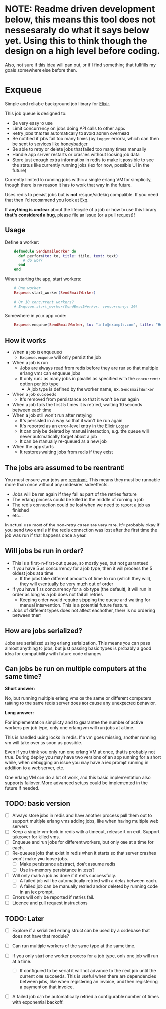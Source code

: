 # NOTE: Readme driven development below, this means this tool does not nessesaraly do what it says below yet. Using this to think though the design on a high level before coding.

Also, not sure if this idea will pan out, or if I find something that fullfills my goals somewhere else before then.

Exqueue
=======

Simple and reliable background job library for [Elixir](http://elixir-lang.org/).

This job queue is designed to:

* Be very easy to use
* Limit concurrency on jobs doing API calls to other apps
* Retry jobs that fail automatically to avoid admin overhead
* Be notified if jobs fail too many times (by `Logger` errors), which can then be sent to services like [honeybadger](github.com/joakimk/honeybadger)
* Be able to retry or delete jobs that failed too many times manually
* Handle app server restarts or crashes without loosing job data
* Store just enough extra information in redis to make it possible to see the status like currently running jobs (iex for now, possible UI in the future)

Currently limited to running jobs within a single erlang VM for simplicity, though there is no reason it has to work that way in the future.

Uses redis to persist jobs but is **not** resque/sidekiq compatible. If you need that then I'd recommend you look at [Exq](https://github.com/akira/exq).

If **anything is unclear** about the lifecycle of a job or how to use this library **that's considered a bug**, please file an issue (or a pull request)!

## Usage

Define a worker:

```elixir
    defmodule SendEmailWorker do
      def perform(to: to, title: title, text: text)
        # do work
      end
    end
```

When starting the app, start workers:

```elixir
    # One worker
    Exqueue.start_worker(SendEmailWorker)
    
    # Or 10 concurrent workers?
    # Exqueue.start_worker(SendEmailWorker, concurrency: 10)
```

Somewhere in your app code:

```elixir    
    Exqueue.enqueue(SendEmailWorker, to: "info@example.com", title: "Hello", text: "Hello, there!")
```

## How it works

* When a job is enqueued
  - `Exqueue.enqueue` will only persist the job
* When a job is run
  - Jobs are always read from redis before they are run so that multiple erlang vms can enqueue jobs
  - It only runs as many jobs in parallel as specified with the `concurrent:` option per job type
    - A job type is defined by the worker name, ex. `SendEmailWorker`
* When a job succeeds
  - It's removed from persistance so that it won't be run again
* When a job fails the first 5 times it is retried, waiting 10 seconds between each time
* When a job still won't run after retrying
  - It's persisted in a way so that it won't be run again
  - It's reported as an error-level entry in the Elixir `Logger`
  - It can only be deleted by manual interaction, e.g. the queue will never automatically forget about a job
  - It can be manually re-queued as a new job
* When the app starts
  - It restores waiting jobs from redis if they exist

## The jobs are assumed to be reentrant!

You must ensure your jobs are [reentrant](https://en.wikipedia.org/wiki/Reentrancy_(computing)). This means they must be runnable more than once without any undesired sideeffects.

* Jobs will be run again if they fail as part of the retries feature
* The erlang process could be killed in the middle of running a job
* The redis connection could be lost when we need to report a job as finished
* etc...

In actual use most of the non-retry cases are very rare. It's probably okay if you send two emails if the redis connection was lost after the first time the job was run if that happens once a year.

## Will jobs be run in order?

* This is a first-in-first-out queue, so mostly yes, but not guaranteed
* If you have 5 as concurrency for a job type, then it will process the 5 oldest jobs at a time
  - If the jobs take different amounts of time to run (which they will), they will eventually be very much out of order
* If you have 1 as concurrency for a job type (the default), it will run in order as long as a job does not fail all retries
  - Keeping order would require stopping the queue and waiting for manual intervention. This is a potential future feature.
* Jobs of different types does not affect eachother, there is no ordering between them

## How are jobs serialized?

Jobs are serialized using erlang serialization. This means you can pass almost anything to jobs, but just passing basic types is probably a good idea for compatibility with future code changes

## Can jobs be run on multiple computers at the same time?

**Short answer:**

No, but running multiple erlang vms on the same or different computers talking to the same redis server does not cause any unexpected behavior.

**Long answer:**

For implementation simplicty and to guarantee the number of active workers per job type, only one erlang vm will run jobs at a time.

This is handled using locks in redis. If a vm goes missing, another running vm will take over as soon as possible.

Even if you think you only run one erlang VM at once, that is probably not true. During deploy you may have two versions of an app running for a short while, when debugging an issue you may have a iex prompt running in addition to a web server, etc.

One erlang VM can do a lot of work, and this basic implementation also supports failover. More advanced setups could be implemented in the future if needed.

## TODO: basic version

* [ ] Always store jobs in redis and have another process pull them out to support multiple erlang vms adding jobs, like when having multiple web servers
* [ ] Keep a single-vm-lock in redis with a timeout, release it on exit. Support takeover for killed vms.
* [ ] Enqueue and run jobs for different workers, but only one at a time for each.
* [ ] Re-queues jobs that exist in redis when it starts so that server crashes won't make you loose jobs.
  - [ ] Make persistance abstract, don't assume redis
  - [ ] Use in-memory persistance in tests?
* [ ] Will only mark a job as done if it exits successfully.
  - [ ] A failed job will be automatically retried with a delay between each.
  - [ ] A failed job can be manually retried and/or deleted by running code in an iex prompt.
* [ ] Errors will only be reported if retries fail.
* [ ] Licence and pull request instructions

## TODO: Later

* [ ] Explore if a serialized erlang struct can be used by a codebase that does not have that module?
* [ ] Can run multiple workers of the same type at the same time.
* [ ] If you only start one worker process for a job type, only one job will run at a time.
  - [ ] If configured to be serial it will not advance to the next job until the current one succeeds. This is useful when there are dependencies between jobs, like when registering an invoice, and then registering a payment on that invoice.
* [ ] A failed job can be automatically retried a configurable number of times with exponential backoff.


